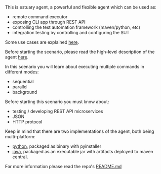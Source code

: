 This is estuary agent, a powerful and flexible agent which can be used as:
- remote command executor
- exposing CLI app through REST API
- controlling the test automation framework (maven/python, etc)
- integration testing by controlling and configuring the SUT

Some use cases are explained [here](https://github.com/dinuta/estuary-agent/wiki).

Before starting the scenario, please read the high-level description of the agent [here](https://dinuta.github.io/estuary-agent).  

In this scenario you will learn about executing multiple commands in different modes:
- sequential 
- parallel 
- background

Before starting this scenario you must know about:
- testing / developing REST API microservices
- JSON 
- HTTP protocol

Keep in mind that there are two implementations of the agent, both being multi-platform:
- [python](https://github.com/dinuta/estuary-agent), packaged as binary with pyinstaller 
- [java](https://github.com/dinuta/estuary-agent-java), packaged as an executable jar with artifacts deployed to maven central.

For more information please read the repo's [README.md](https://github.com/dinuta/estuary-agent/blob/master/README.md)
